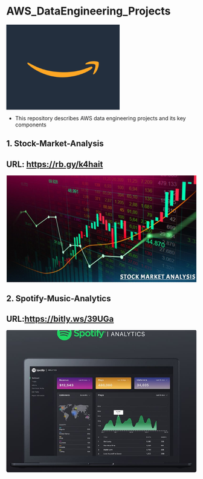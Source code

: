 # AWS_DataEngineering_Projects
<img align="center" alt="coding" width="300" src="https://github.com/Shoaib9288/AWS_DataEngineering_Projects/blob/main/Amazon%20Web%20Services.gif">

- This repository describes AWS data engineering projects and its key components

## 1. Stock-Market-Analysis
## URL: https://rb.gy/k4hait
<img align="center" alt="coding" width="600" src="https://github.com/Shoaib9288/AWS_DataEngineering_Projects/blob/main/stock-market-kafka-data-engineering-project/Stock%20Market%20Analysis.JPG">

## 2. Spotify-Music-Analytics
## URL:https://bitly.ws/39UGa
<img align="center" alt="coding" width="600" src="https://github.com/Shoaib9288/AWS_DataEngineering_Projects/blob/main/spotify-etl-aws-data-pipeline-project/Spotify_Analytics.JPG">
